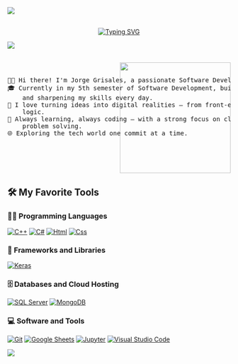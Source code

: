 <img src="https://user-images.githubusercontent.com/73097560/115834477-dbab4500-a447-11eb-908a-139a6edaec5c.gif"><br><br>
<p align="center">
<a href="https://git.io/typing-svg">
</a>
<a href="https://git.io/typing-svg"><img src="https://readme-typing-svg.demolab.com?font=Georgia&weight=800&pause=1000&size=33&color=888888&width=370&height=100&lines=Hi%2C+I'm+Jorge+Grisales+%F0%9F%91%8B" alt="Typing SVG" /></a>
</p>
<img src="https://user-images.githubusercontent.com/73097560/115834477-dbab4500-a447-11eb-908a-139a6edaec5c.gif"><br><br>

<pre>
    <picture> <img align="right" src="https://github.com/7oSkaaa/7oSkaaa/blob/main/Images/Right_Side.gif?raw=true" width = 250px></picture>

👨‍💻 Hi there! I'm Jorge Grisales, a passionate Software Developer in the making.
🎓 Currently in my 5th semester of Software Development, building real-world projects 
    and sharpening my skills every day.
🚀 I love turning ideas into digital realities — from front-end interfaces to back-end 
    logic.
🔧 Always learning, always coding — with a strong focus on clean code, creativity, and 
    problem solving.
🌐 Exploring the tech world one commit at a time.
    
</pre>

## 🛠️ My Favorite Tools

### 👨‍💻 Programming Languages

<p>
    <a href="https://github.com/JorgeAnDev"><img alt="C++" src="https://img.shields.io/badge/c++-%2300599C.svg?style=for-the-badge&logo=c%2B%2B&logoColor=white"></a>
    <a href="https://gitgub.com/JorgeAnDev"><img alt="C#" src="https://img.shields.io/badge/c%23-%23239120.svg?style=for-the-badge&logo=csharp&logoColor=white"></a>
    <a href="https://gitgub.com/JorgeAnDev"><img alt="Html" src="https://img.shields.io/badge/html5-%23E34F26.svg?style=for-the-badge&logo=html5&logoColor=white"></a> 
    <a href="https://gitgub.com/JorgeAnDev"><img alt="Css" src="https://img.shields.io/badge/css3-%231572B6.svg?style=for-the-badge&logo=css3&logoColor=white"></a> 


### 🧰 Frameworks and Libraries

<p>
    <a href="https://github.com/JorgeAnDev"><img alt="Keras" src="https://img.shields.io/badge/.NET-5C2D91?style=for-the-badge&logo=.net&logoColor=white"></a>
</p>

### 🗄️ Databases and Cloud Hosting

<p>
    <a href="https://github.com/JorgeAnDev"><img alt="SQL Server" src="https://img.shields.io/badge/Microsoft%20SQL%20Server-CC2927?style=for-the-badge&logo=microsoft%20sql%20server&logoColor=white"></a>
    <a href="https://github.com/JorgeAnDev"><img alt="MongoDB" src ="https://img.shields.io/badge/MongoDB-%234ea94b.svg?style=for-the-badge&logo=mongodb&logoColor=white"></a>
</p>

### 💻 Software and Tools

<p>
    <a href="https://github.com/JorgeAnDev"><img alt="Git" src="https://img.shields.io/badge/github-%23121011.svg?style=for-the-badge&logo=github&logoColor=white"></a>
    <a href="https://github.com/JorgeAnDev"><img alt="Google Sheets" src="https://img.shields.io/badge/git-%23F05033.svg?style=for-the-badge&logo=git&logoColor=white"></a>
    <a href="https://github.com/JorgeAnDev"><img alt="Jupyter" src="https://img.shields.io/badge/Visual%20Studio-5C2D91.svg?style=for-the-badge&logo=visual-studio&logoColor=white"></a>
    <a href="https://github.com/JorgeAnDev"><img alt="Visual Studio Code" src="https://img.shields.io/badge/Visual%20Studio%20Code-0078d7.svg?style=for-the-badge&logo=visual-studio-code&logoColor=white"></a>
</p>
<img src="https://user-images.githubusercontent.com/73097560/115834477-dbab4500-a447-11eb-908a-139a6edaec5c.gif"><br><br>

<!--
**JorgeAnDev/JorgeAnDev** is a ✨ _special_ ✨ repository because its `README.md` (this file) appears on your GitHub profile.

Here are some ideas to get you started:

- 🔭 I’m currently working on ...
- 🌱 I’m currently learning ...
- 👯 I’m looking to collaborate on ...
- 🤔 I’m looking for help with ...
- 💬 Ask me about ...
- 📫 How to reach me: ...
- 😄 Pronouns: ...
- ⚡ Fun fact: ...
-->
